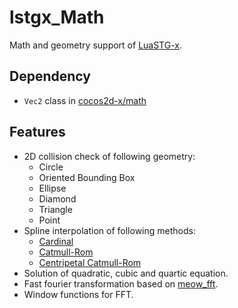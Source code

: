 # lstgx_Math

Math and geometry support of [LuaSTG-x](https://github.com/Xrysnow/LuaSTG-x).

## Dependency

* `Vec2` class in [cocos2d-x/math](https://github.com/cocos2d/cocos2d-x/tree/v3/cocos/math)

## Features

* 2D collision check of following geometry:
  * Circle
  * Oriented Bounding Box
  * Ellipse
  * Diamond
  * Triangle
  * Point
* Spline interpolation of following methods:
  * [Cardinal](https://en.wikipedia.org/wiki/Cubic_Hermite_spline#Cardinal_spline)
  * [Catmull-Rom](https://en.wikipedia.org/wiki/Cubic_Hermite_spline#Catmull%E2%80%93Rom_spline)
  * [Centripetal Catmull-Rom](https://en.wikipedia.org/wiki/Centripetal_Catmull%E2%80%93Rom_spline)
* Solution of quadratic, cubic and quartic equation.
* Fast fourier transformation based on [meow_fft](https://github.com/JodiTheTigger/meow_fft).
* Window functions for FFT.
